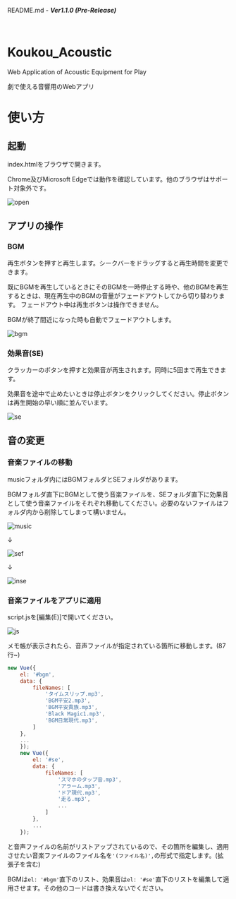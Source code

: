 README.md - ***Ver1.1.0 (Pre-Release)***

<br>

# Koukou_Acoustic
Web Application of Acoustic Equipment for Play

劇で使える音響用のWebアプリ 

# 使い方
## 起動
index.htmlをブラウザで開きます。

Chrome及びMicrosoft Edgeでは動作を確認しています。他のブラウザはサポート対象外です。<br>

![open](https://user-images.githubusercontent.com/69027878/120658295-424c6580-c4c0-11eb-9c9a-9923c2bbeec1.png)

## アプリの操作
### BGM
再生ボタンを押すと再生します。シークバーをドラッグすると再生時間を変更できます。

既にBGMを再生しているときにそのBGMを一時停止する時や、他のBGMを再生するときは、現在再生中のBGMの音量がフェードアウトしてから切り替わります。
フェードアウト中は再生ボタンは操作できません。

BGMが終了間近になった時も自動でフェードアウトします。

![bgm](https://user-images.githubusercontent.com/69027878/120659264-29907f80-c4c1-11eb-8056-149d6c4d637e.png)

### 効果音(SE)
クラッカーのボタンを押すと効果音が再生されます。同時に5回まで再生できます。

効果音を途中で止めたいときは停止ボタンをクリックしてください。停止ボタンは再生開始の早い順に並んでいます。

![se](https://user-images.githubusercontent.com/69027878/120660248-19c56b00-c4c2-11eb-992b-0f79a1e697b8.png)

## 音の変更
### 音楽ファイルの移動
musicフォルダ内にはBGMフォルダとSEフォルダがあります。

BGMフォルダ直下にBGMとして使う音楽ファイルを、SEフォルダ直下に効果音として使う音楽ファイルをそれぞれ移動してください。必要のないファイルはフォルダ内から削除してしまって構いません。

![music](https://user-images.githubusercontent.com/69027878/120661567-5d6ca480-c4c3-11eb-8ed6-afc8328f1a4d.png)

↓

![sef](https://user-images.githubusercontent.com/69027878/120661634-6b222a00-c4c3-11eb-8a20-228d52ec786a.png)

↓

![inse](https://user-images.githubusercontent.com/69027878/120661673-7412fb80-c4c3-11eb-945f-82fd864c36ee.png)

### 音楽ファイルをアプリに適用
script.jsを[編集(E)]で開いてください。

![js](https://user-images.githubusercontent.com/69027878/120662182-e2f05480-c4c3-11eb-87ef-25ee2e3f8a52.png)

メモ帳が表示されたら、音声ファイルが指定されている箇所に移動します。(87行~)

```javascript
new Vue({
    el: '#bgm',
    data: {
        fileNames: [
            'タイムスリップ.mp3',
            'BGM平安2.mp3',
            'BGM平安貴族.mp3',
            'Black Magic1.mp3',
            'BGM日常現代.mp3',
        ]
    },    
    ...
    });
    new Vue({
        el: '#se',
        data: {
            fileNames: [
                'スマホのタップ音.mp3',
                'アラーム.mp3',
                'ドア現代.mp3',
                '走る.mp3',
                ...
            ]
        },
        ...
    });
```
と音声ファイルの名前がリストアップされているので、その箇所を編集し、適用させたい音楽ファイルのファイル名を` '(ファイル名)', `の形式で指定します。(拡張子を含む)

BGMは`el: '#bgm'`直下のリスト、効果音は`el: '#se'`直下のリストを編集して適用させます。その他のコードは書き換えないでください。
